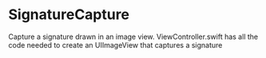 # SignatureCapture
Capture a signature drawn in an image view.
ViewController.swift has all the code needed to create an UIImageView that captures a signature
